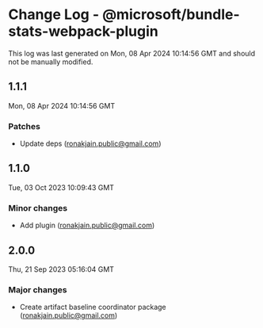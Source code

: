 # Change Log - @microsoft/bundle-stats-webpack-plugin

This log was last generated on Mon, 08 Apr 2024 10:14:56 GMT and should not be manually modified.

<!-- Start content -->

## 1.1.1

Mon, 08 Apr 2024 10:14:56 GMT

### Patches

- Update deps (ronakjain.public@gmail.com)

## 1.1.0

Tue, 03 Oct 2023 10:09:43 GMT

### Minor changes

- Add plugin (ronakjain.public@gmail.com)

## 2.0.0

Thu, 21 Sep 2023 05:16:04 GMT

### Major changes

- Create artifact baseline coordinator package (ronakjain.public@gmail.com)
